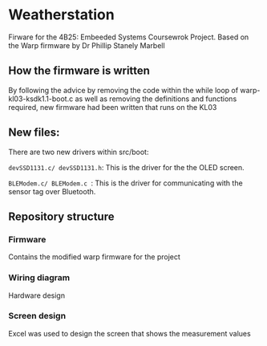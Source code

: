 # Weatherstation
Firware for the 4B25: Embeeded Systems Coursewrok Project. Based on the Warp firmware by Dr Phillip Stanely Marbell


## How the firmware is written
By following the advice by removing the code within the while loop of warp-kl03-ksdk1.1-boot.c as well as removing the definitions and functions required, new firmware had been written that runs on the KL03

## New files:
There are two new drivers within src/boot:

   `devSSD1131.c/ devSSD1131.h`: This is the driver for the the OLED screen.

   `BLEModem.c/ BLEModem.c `: This is the driver for communicating with the sensor tag over Bluetooth.

## Repository structure
### Firmware
Contains the modified warp firmware for the project
### Wiring diagram
Hardware design
### Screen design
Excel was used to design the screen that shows the measurement values
